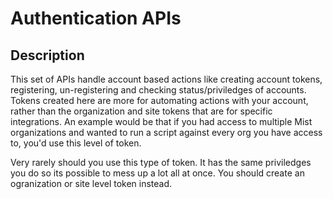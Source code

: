 # Authentication APIs #

## Description ##

This set of APIs handle account based actions like creating account tokens, registering, un-registering and checking status/priviledges of accounts. Tokens created here are more for automating actions with your account, rather than the organization and site tokens that are for specific integrations. An example would be that if you had access to multiple Mist organizations and wanted to run a script against every org you have access to, you'd use this level of token.  

Very rarely should you use this type of token. It has the same priviledges you do so its possible to mess up a lot all at once. You should create an ogranization or site level token instead.

